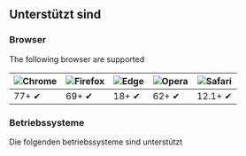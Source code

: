 ## Unterstützt sind

### Browser

The following browser are supported

| ![Chrome](https://blicc.org/pages/docs/images/chrome_48x48.png) | ![Firefox](https://blicc.org/pages/docs/images/firefox_48x48.png) | ![Edge](https://blicc.org/pages/docs/images/edge_48x48.png) | ![Opera](https://blicc.org/pages/docs/images/opera_48x48.png) | ![Safari](https://blicc.org/pages/docs/images/safari_48x48.png) |
| --------------------------------------------------------- | ----------------------------------------------------------- | ----------------------------------------------------- | ------------------------------------------------------- | --------------------------------------------------------- |
| 77+ ✔                                                     | 69+ ✔                                                       | 18+ ✔                                                 | 62+ ✔                                                   | 12.1+ ✔                                                   |

### Betriebssysteme

Die folgenden betriebssysteme sind unterstützt
